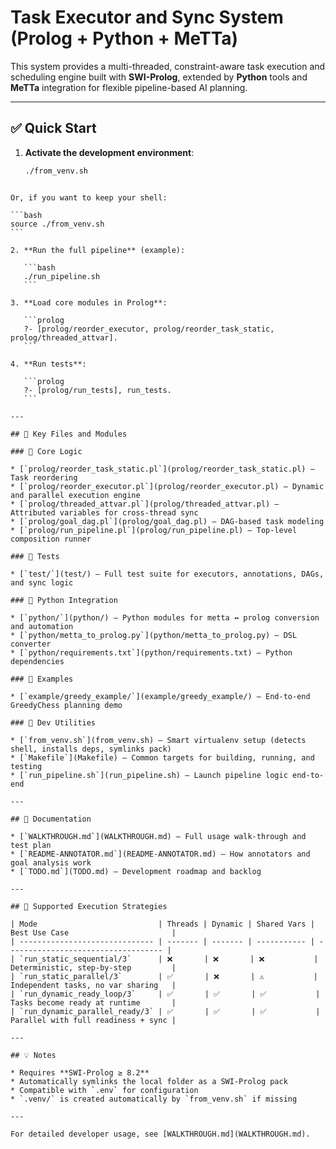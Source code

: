 # Task Executor and Sync System (Prolog + Python + MeTTa)

This system provides a multi-threaded, constraint-aware task execution and scheduling engine built with **SWI-Prolog**, extended by **Python** tools and **MeTTa** integration for flexible pipeline-based AI planning.

---

## ✅ Quick Start

1. **Activate the development environment**:
   ```bash
   ./from_venv.sh
````

Or, if you want to keep your shell:

```bash
source ./from_venv.sh
```

2. **Run the full pipeline** (example):

   ```bash
   ./run_pipeline.sh
   ```

3. **Load core modules in Prolog**:

   ```prolog
   ?- [prolog/reorder_executor, prolog/reorder_task_static, prolog/threaded_attvar].
   ```

4. **Run tests**:

   ```prolog
   ?- [prolog/run_tests], run_tests.
   ```

---

## 🔗 Key Files and Modules

### 🧠 Core Logic

* [`prolog/reorder_task_static.pl`](prolog/reorder_task_static.pl) – Task reordering
* [`prolog/reorder_executor.pl`](prolog/reorder_executor.pl) – Dynamic and parallel execution engine
* [`prolog/threaded_attvar.pl`](prolog/threaded_attvar.pl) – Attributed variables for cross-thread sync
* [`prolog/goal_dag.pl`](prolog/goal_dag.pl) – DAG-based task modeling
* [`prolog/run_pipeline.pl`](prolog/run_pipeline.pl) – Top-level composition runner

### 🧪 Tests

* [`test/`](test/) – Full test suite for executors, annotations, DAGs, and sync logic

### 🐍 Python Integration

* [`python/`](python/) – Python modules for metta ↔ prolog conversion and automation
* [`python/metta_to_prolog.py`](python/metta_to_prolog.py) – DSL converter
* [`python/requirements.txt`](python/requirements.txt) – Python dependencies

### 📄 Examples

* [`example/greedy_example/`](example/greedy_example/) – End-to-end GreedyChess planning demo

### 🧰 Dev Utilities

* [`from_venv.sh`](from_venv.sh) – Smart virtualenv setup (detects shell, installs deps, symlinks pack)
* [`Makefile`](Makefile) – Common targets for building, running, and testing
* [`run_pipeline.sh`](run_pipeline.sh) – Launch pipeline logic end-to-end

---

## 📘 Documentation

* [`WALKTHROUGH.md`](WALKTHROUGH.md) – Full usage walk-through and test plan
* [`README-ANNOTATOR.md`](README-ANNOTATOR.md) – How annotators and goal analysis work
* [`TODO.md`](TODO.md) – Development roadmap and backlog

---

## 🧠 Supported Execution Strategies

| Mode                           | Threads | Dynamic | Shared Vars | Best Use Case                       |
| ------------------------------ | ------- | ------- | ----------- | ----------------------------------- |
| `run_static_sequential/3`      | ❌       | ❌       | ❌           | Deterministic, step-by-step         |
| `run_static_parallel/3`        | ✅       | ❌       | ⚠           | Independent tasks, no var sharing   |
| `run_dynamic_ready_loop/3`     | ✅       | ✅       | ✅           | Tasks become ready at runtime       |
| `run_dynamic_parallel_ready/3` | ✅       | ✅       | ✅           | Parallel with full readiness + sync |

---

## 💡 Notes

* Requires **SWI-Prolog ≥ 8.2**
* Automatically symlinks the local folder as a SWI-Prolog pack
* Compatible with `.env` for configuration
* `.venv/` is created automatically by `from_venv.sh` if missing

---

For detailed developer usage, see [WALKTHROUGH.md](WALKTHROUGH.md).

